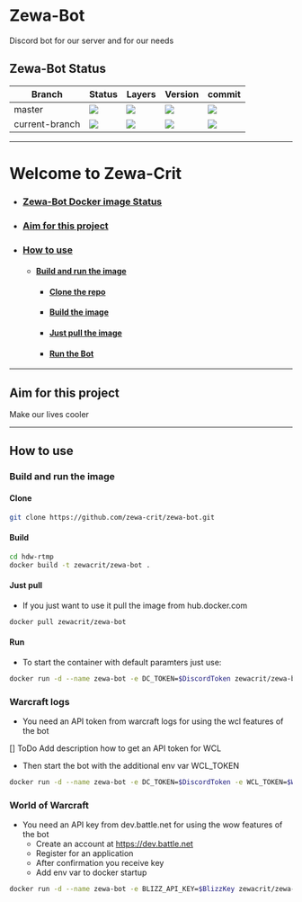 # Zewa-Bot

Discord bot for our server and for our needs

## Zewa-Bot Status

Branch | Status | Layers | Version | commit
------ | ------ | ------ | ------ | ------
master | [![](http://dockerbuildbadges.quelltext.eu/status.svg?organization=zewacrit&repository=zewa-bot)](https://hub.docker.com/r/zewacrit/zewa-bot/builds/) | [![](https://images.microbadger.com/badges/image/zewacrit/zewa-bot.svg)](https://microbadger.com/images/zewacrit/zewa-bot "Layers") | [![](https://images.microbadger.com/badges/version/zewacrit/zewa-bot.svg)](https://microbadger.com/images/zewacrit/zewa-bot "Version Or branch") | [![](https://images.microbadger.com/badges/commit/zewacrit/zewa-bot.svg)](https://microbadger.com/images/zewacrit/zewa-bot "Commit used for this version")
current-branch | [![](http://dockerbuildbadges.quelltext.eu/status.svg?organization=zewacrit&repository=zewa-bot&tag=dev-peuserik)](https://hub.docker.com/r/zewacrit/zewa-bot/builds/) | [![](https://images.microbadger.com/badges/image/zewacrit/zewa-bot:dev-peuserik.svg)](https://microbadger.com/images/zewacrit/zewa-bot:dev-peuserik "Get your own image badge on microbadger.com") | [![](https://images.microbadger.com/badges/version/zewacrit/zewa-bot:dev-peuserik.svg)](https://microbadger.com/images/zewacrit/zewa-bot:dev-peuserik "Get your own version badge on microbadger.com") | [![](https://images.microbadger.com/badges/commit/zewacrit/zewa-bot:dev-peuserik.svg)](https://microbadger.com/images/zewacrit/zewa-bot:dev-peuserik "Get your own commit badge on microbadger.com")

---

# Welcome to Zewa-Crit

- ### [Zewa-Bot Docker image Status](https://github.com/zewa-crit/zewa-bot#zewa-bot-status "Zewa-Bot Docker image Status")
- ### [Aim for this project](https://github.com/zewa-crit/zewa-bot#aim-for-this-project "Aim for this project")
- ### [How to use](https://github.com/zewa-crit/zewa-bot#how-to-use "How to use")
  - #### [Build and run the image](https://github.com/zewa-crit/zewa-bot#build-and-run-the-imagee "Build and run the image")
    - #### [Clone the repo](https://github.com/zewa-crit/zewa-bot#clone "Clone the repo")
    - #### [Build the image](https://github.com/zewa-crit/zewa-bot#build "Build the image")
    - #### [Just pull the image](https://github.com/zewa-crit/zewa-bot#just-pull "pull the image")
    - #### [Run the Bot](https://github.com/zewa-crit/zewa-bot#run "Run the bot")

---

## Aim for this project

Make our lives cooler

---

## How to use

### Build and run the image

#### Clone

```bash
git clone https://github.com/zewa-crit/zewa-bot.git
```

#### Build

```bash
cd hdw-rtmp
docker build -t zewacrit/zewa-bot .
```

#### Just pull

* If you just want to use it pull the image from hub.docker.com

```bash
docker pull zewacrit/zewa-bot
```

#### Run

* To start the container with default paramters just use:

```bash
docker run -d --name zewa-bot -e DC_TOKEN=$DiscordToken zewacrit/zewa-bot
```

### Warcraft logs

* You need an API token from warcraft logs for using the wcl features of the bot

[] ToDo Add description how to get an API token for WCL

* Then start the bot with the additional env var WCL_TOKEN

```bash
docker run -d --name zewa-bot -e DC_TOKEN=$DiscordToken -e WCL_TOKEN=$WarcraftlogsApiToken zewacrit/zewa-bot
```

### World of Warcraft

* You need an API key from dev.battle.net for using the wow features of the bot
    * Create an account at https://dev.battle.net
    * Register for an application
    * After confirmation you receive key
    * Add env var to docker startup
```bash
docker run -d --name zewa-bot -e BLIZZ_API_KEY=$BlizzKey zewacrit/zewa-bot
 ``` 
 